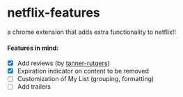 # netflix-features
a chrome extension that adds extra functionality to netflix!!

#### Features in mind:
- [x] Add reviews (by [tanner-rutgers](https://github.com/tanner-rutgers/RateFlix))
- [x] Expiration indicator on content to be removed 
- [ ] Customization of My List (grouping, formatting)
- [ ] Add trailers
